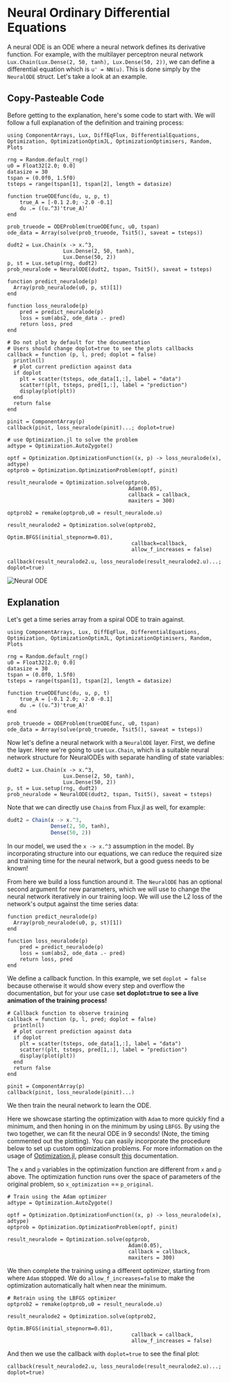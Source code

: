# Neural Ordinary Differential Equations

A neural ODE is an ODE where a neural
network defines its derivative function. For example, with the multilayer
perceptron neural network `Lux.Chain(Lux.Dense(2, 50, tanh), Lux.Dense(50, 2))`,
we can define a differential equation which is `u' = NN(u)`. This is done simply
by the `NeuralODE` struct. Let's take a look at an example.

## Copy-Pasteable Code

Before getting to the explanation, here's some code to start with. We will
follow a full explanation of the definition and training process:

```@example neuralode_cp
using ComponentArrays, Lux, DiffEqFlux, DifferentialEquations, Optimization, OptimizationOptimJL, OptimizationOptimisers, Random, Plots

rng = Random.default_rng()
u0 = Float32[2.0; 0.0]
datasize = 30
tspan = (0.0f0, 1.5f0)
tsteps = range(tspan[1], tspan[2], length = datasize)

function trueODEfunc(du, u, p, t)
    true_A = [-0.1 2.0; -2.0 -0.1]
    du .= ((u.^3)'true_A)'
end

prob_trueode = ODEProblem(trueODEfunc, u0, tspan)
ode_data = Array(solve(prob_trueode, Tsit5(), saveat = tsteps))

dudt2 = Lux.Chain(x -> x.^3,
                  Lux.Dense(2, 50, tanh),
                  Lux.Dense(50, 2))
p, st = Lux.setup(rng, dudt2)
prob_neuralode = NeuralODE(dudt2, tspan, Tsit5(), saveat = tsteps)

function predict_neuralode(p)
  Array(prob_neuralode(u0, p, st)[1])
end

function loss_neuralode(p)
    pred = predict_neuralode(p)
    loss = sum(abs2, ode_data .- pred)
    return loss, pred
end

# Do not plot by default for the documentation
# Users should change doplot=true to see the plots callbacks
callback = function (p, l, pred; doplot = false)
  println(l)
  # plot current prediction against data
  if doplot
    plt = scatter(tsteps, ode_data[1,:], label = "data")
    scatter!(plt, tsteps, pred[1,:], label = "prediction")
    display(plot(plt))
  end
  return false
end

pinit = ComponentArray(p)
callback(pinit, loss_neuralode(pinit)...; doplot=true)

# use Optimization.jl to solve the problem
adtype = Optimization.AutoZygote()

optf = Optimization.OptimizationFunction((x, p) -> loss_neuralode(x), adtype)
optprob = Optimization.OptimizationProblem(optf, pinit)

result_neuralode = Optimization.solve(optprob,
                                       Adam(0.05),
                                       callback = callback,
                                       maxiters = 300)

optprob2 = remake(optprob,u0 = result_neuralode.u)

result_neuralode2 = Optimization.solve(optprob2,
                                        Optim.BFGS(initial_stepnorm=0.01),
                                        callback=callback,
                                        allow_f_increases = false)

callback(result_neuralode2.u, loss_neuralode(result_neuralode2.u)...; doplot=true)
```

![Neural ODE](https://user-images.githubusercontent.com/1814174/88589293-e8207f80-d026-11ea-86e2-8a3feb8252ca.gif)

## Explanation

Let's get a time series array from a spiral ODE to train against.

```@example neuralode
using ComponentArrays, Lux, DiffEqFlux, DifferentialEquations, Optimization, OptimizationOptimJL, OptimizationOptimisers, Random, Plots

rng = Random.default_rng()
u0 = Float32[2.0; 0.0]
datasize = 30
tspan = (0.0f0, 1.5f0)
tsteps = range(tspan[1], tspan[2], length = datasize)

function trueODEfunc(du, u, p, t)
    true_A = [-0.1 2.0; -2.0 -0.1]
    du .= ((u.^3)'true_A)'
end

prob_trueode = ODEProblem(trueODEfunc, u0, tspan)
ode_data = Array(solve(prob_trueode, Tsit5(), saveat = tsteps))
```

Now let's define a neural network with a `NeuralODE` layer. First, we define
the layer. Here we're going to use `Lux.Chain`, which is a suitable neural network
structure for NeuralODEs with separate handling of state variables:

```@example neuralode
dudt2 = Lux.Chain(x -> x.^3,
                  Lux.Dense(2, 50, tanh),
                  Lux.Dense(50, 2))
p, st = Lux.setup(rng, dudt2)
prob_neuralode = NeuralODE(dudt2, tspan, Tsit5(), saveat = tsteps)
```

Note that we can directly use `Chain`s from Flux.jl as well, for example:

```julia
dudt2 = Chain(x -> x.^3,
              Dense(2, 50, tanh),
              Dense(50, 2))
```

In our model, we used the `x -> x.^3` assumption in the model. By incorporating
structure into our equations, we can reduce the required size and training time
for the neural network, but a good guess needs to be known!

From here we build a loss function around it. The `NeuralODE` has an optional
second argument for new parameters, which we will use to change the
neural network iteratively in our training loop. We will use the L2 loss of the network's
output against the time series data:

```@example neuralode
function predict_neuralode(p)
  Array(prob_neuralode(u0, p, st)[1])
end

function loss_neuralode(p)
    pred = predict_neuralode(p)
    loss = sum(abs2, ode_data .- pred)
    return loss, pred
end
```

We define a callback function. In this example, we set `doplot = false` because otherwise
it would show every step and overflow the documentation, but for your use case
**set doplot=true to see a live animation of the training process!**

```@example neuralode
# Callback function to observe training
callback = function (p, l, pred; doplot = false)
  println(l)
  # plot current prediction against data
  if doplot
    plt = scatter(tsteps, ode_data[1,:], label = "data")
    scatter!(plt, tsteps, pred[1,:], label = "prediction")
    display(plot(plt))
  end
  return false
end

pinit = ComponentArray(p)
callback(pinit, loss_neuralode(pinit)...)
```

We then train the neural network to learn the ODE.

Here we showcase starting the optimization with `Adam` to more quickly find a
minimum, and then honing in on the minimum by using `LBFGS`. By using the two
together, we can fit the neural ODE in 9 seconds! (Note, the timing
commented out the plotting). You can easily incorporate the procedure below to
set up custom optimization problems. For more information on the usage of
[Optimization.jl](https://github.com/SciML/Optimization.jl), please consult
[this](https://docs.sciml.ai/Optimization/stable/) documentation.

The `x` and `p` variables in the optimization function are different from
`x` and `p` above. The optimization function runs over the space of parameters of
the original problem, so `x_optimization` == `p_original`.

```@example neuralode
# Train using the Adam optimizer
adtype = Optimization.AutoZygote()

optf = Optimization.OptimizationFunction((x, p) -> loss_neuralode(x), adtype)
optprob = Optimization.OptimizationProblem(optf, pinit)

result_neuralode = Optimization.solve(optprob,
                                       Adam(0.05),
                                       callback = callback,
                                       maxiters = 300)
```

We then complete the training using a different optimizer, starting from where
`Adam` stopped. We do `allow_f_increases=false` to make the optimization automatically
halt when near the minimum.

```@example neuralode
# Retrain using the LBFGS optimizer
optprob2 = remake(optprob,u0 = result_neuralode.u)

result_neuralode2 = Optimization.solve(optprob2,
                                        Optim.BFGS(initial_stepnorm=0.01),
                                        callback = callback,
                                        allow_f_increases = false)
```

And then we use the callback with `doplot=true` to see the final plot:

```@example neuralode
callback(result_neuralode2.u, loss_neuralode(result_neuralode2.u)...; doplot=true)
```
